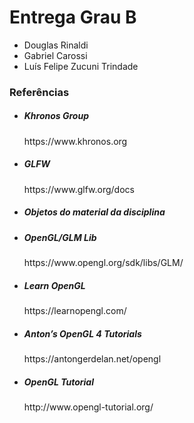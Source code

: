 <h1>Entrega Grau B</h1>
<ul>
  <li>Douglas Rinaldi</li>
  <li>Gabriel Carossi</li>
  <li>Luís Felipe Zucuni Trindade</li>
</ul>

<h3>Referências</h3>

<ul>
  <li>
    <h5>Khronos Group</h5>
    https://www.khronos.org
  </li>
  <li>
    <h5>GLFW</h5>
    https://www.glfw.org/docs
  </li>
  <li>
    <h5>Objetos do material da disciplina</h5>
  </li>
  <li>
    <h5>OpenGL/GLM Lib</h5>
    https://www.opengl.org/sdk/libs/GLM/
  </li>
  <li>
    <h5>Learn OpenGL</h5>
    https://learnopengl.com/
  </li>
  <li>
    <h5>Anton’s OpenGL 4 Tutorials</h5>
    https://antongerdelan.net/opengl 
  </li>
  <li>
    <h5>OpenGL Tutorial </h5>
    http://www.opengl-tutorial.org/
  </li>
</ul>
